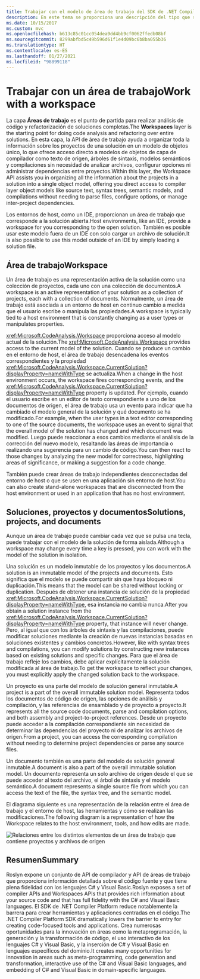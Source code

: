 ```yaml
---
title: Trabajar con el modelo de área de trabajo del SDK de .NET Compiler Platform
description: En este tema se proporciona una descripción del tipo que se usa para consultar y manipular el área de trabajo y los proyectos del código.
ms.date: 10/15/2017
ms.custom: mvc
ms.openlocfilehash: b613c85c01cc054dea9dd4bb9cf0062ffedb08bf
ms.sourcegitcommit: 8299abfbd5c49b596d61f1e4d09bc6b8ba055b36
ms.translationtype: HT
ms.contentlocale: es-ES
ms.lasthandoff: 01/27/2021
ms.locfileid: "98899118"
---
```

# <a name="work-with-a-workspace"></a><span data-ttu-id="543c7-103">Trabajar con un área de trabajo</span><span class="sxs-lookup"><span data-stu-id="543c7-103">Work with a workspace</span></span>

<span data-ttu-id="543c7-104">La capa **Áreas de trabajo** es el punto de partida para realizar análisis de código y refactorización de soluciones completas.</span><span class="sxs-lookup"><span data-stu-id="543c7-104">The **Workspaces** layer is the starting point for doing code analysis and refactoring over entire solutions.</span></span> <span data-ttu-id="543c7-105">En esta capa, la API de área de trabajo ayuda a organizar toda la información sobre los proyectos de una solución en un modelo de objetos único, lo que ofrece acceso directo a modelos de objetos de capa de compilador como texto de origen, árboles de sintaxis, modelos semánticos y compilaciones sin necesidad de analizar archivos, configurar opciones ni administrar dependencias entre proyectos.</span><span class="sxs-lookup"><span data-stu-id="543c7-105">Within this layer, the Workspace API assists you in organizing all the information about the projects in a solution into a single object model, offering you direct access to compiler layer object models like source text, syntax trees, semantic models, and compilations without needing to parse files, configure options, or manage inter-project dependencies.</span></span>

<span data-ttu-id="543c7-106">Los entornos de host, como un IDE, proporcionan un área de trabajo que corresponde a la solución abierta.</span><span class="sxs-lookup"><span data-stu-id="543c7-106">Host environments, like an IDE, provide a workspace for you corresponding to the open solution.</span></span> <span data-ttu-id="543c7-107">También es posible usar este modelo fuera de un IDE con solo cargar un archivo de solución.</span><span class="sxs-lookup"><span data-stu-id="543c7-107">It is also possible to use this model outside of an IDE by simply loading a solution file.</span></span>

## <a name="workspace"></a><span data-ttu-id="543c7-108">Área de trabajo</span><span class="sxs-lookup"><span data-stu-id="543c7-108">Workspace</span></span>

<span data-ttu-id="543c7-109">Un área de trabajo es una representación activa de la solución como una colección de proyectos, cada uno con una colección de documentos.</span><span class="sxs-lookup"><span data-stu-id="543c7-109">A workspace is an active representation of your solution as a collection of projects, each with a collection of documents.</span></span> <span data-ttu-id="543c7-110">Normalmente, un área de trabajo está asociada a un entorno de host en continuo cambio a medida que el usuario escribe o manipula las propiedades.</span><span class="sxs-lookup"><span data-stu-id="543c7-110">A workspace is typically tied to a host environment that is constantly changing as a user types or manipulates properties.</span></span>

<span data-ttu-id="543c7-111"><xref:Microsoft.CodeAnalysis.Workspace> proporciona acceso al modelo actual de la solución.</span><span class="sxs-lookup"><span data-stu-id="543c7-111">The <xref:Microsoft.CodeAnalysis.Workspace> provides access to the current model of the solution.</span></span> <span data-ttu-id="543c7-112">Cuando se produce un cambio en el entorno de host, el área de trabajo desencadena los eventos correspondientes y la propiedad <xref:Microsoft.CodeAnalysis.Workspace.CurrentSolution?displayProperty=nameWithType> se actualiza.</span><span class="sxs-lookup"><span data-stu-id="543c7-112">When a change in the host environment occurs, the workspace fires corresponding events, and the <xref:Microsoft.CodeAnalysis.Workspace.CurrentSolution?displayProperty=nameWithType> property is updated.</span></span> <span data-ttu-id="543c7-113">Por ejemplo, cuando el usuario escribe en un editor de texto correspondiente a uno de los documentos de origen, el área de trabajo usa un evento para indicar que ha cambiado el modelo general de la solución y qué documento se ha modificado.</span><span class="sxs-lookup"><span data-stu-id="543c7-113">For example, when the user types in a text editor corresponding to one of the source documents, the workspace uses an event to signal that the overall model of the solution has changed and which document was modified.</span></span> <span data-ttu-id="543c7-114">Luego puede reaccionar a esos cambios mediante el análisis de la corrección del nuevo modelo, resaltando las áreas de importancia o realizando una sugerencia para un cambio de código.</span><span class="sxs-lookup"><span data-stu-id="543c7-114">You can then react to those changes by analyzing the new model for correctness, highlighting areas of significance, or making a suggestion for a code change.</span></span>

<span data-ttu-id="543c7-115">También puede crear áreas de trabajo independientes desconectadas del entorno de host o que se usen en una aplicación sin entorno de host.</span><span class="sxs-lookup"><span data-stu-id="543c7-115">You can also create stand-alone workspaces that are disconnected from the host environment or used in an application that has no host environment.</span></span>

## <a name="solutions-projects-and-documents"></a><span data-ttu-id="543c7-116">Soluciones, proyectos y documentos</span><span class="sxs-lookup"><span data-stu-id="543c7-116">Solutions, projects, and documents</span></span>

<span data-ttu-id="543c7-117">Aunque un área de trabajo puede cambiar cada vez que se pulsa una tecla, puede trabajar con el modelo de la solución de forma aislada.</span><span class="sxs-lookup"><span data-stu-id="543c7-117">Although a workspace may change every time a key is pressed, you can work with the model of the solution in isolation.</span></span>

<span data-ttu-id="543c7-118">Una solución es un modelo inmutable de los proyectos y los documentos.</span><span class="sxs-lookup"><span data-stu-id="543c7-118">A solution is an immutable model of the projects and documents.</span></span> <span data-ttu-id="543c7-119">Esto significa que el modelo se puede compartir sin que haya bloqueo ni duplicación.</span><span class="sxs-lookup"><span data-stu-id="543c7-119">This means that the model can be shared without locking or duplication.</span></span> <span data-ttu-id="543c7-120">Después de obtener una instancia de solución de la propiedad <xref:Microsoft.CodeAnalysis.Workspace.CurrentSolution?displayProperty=nameWithType>, esa instancia no cambia nunca.</span><span class="sxs-lookup"><span data-stu-id="543c7-120">After you obtain a solution instance from the <xref:Microsoft.CodeAnalysis.Workspace.CurrentSolution?displayProperty=nameWithType> property, that instance will never change.</span></span> <span data-ttu-id="543c7-121">Pero, al igual que con los árboles de sintaxis y las compilaciones, puede modificar soluciones mediante la creación de nuevas instancias basadas en soluciones existentes y cambios concretos.</span><span class="sxs-lookup"><span data-stu-id="543c7-121">However, like with syntax trees and compilations, you can modify solutions by constructing new instances based on existing solutions and specific changes.</span></span> <span data-ttu-id="543c7-122">Para que el área de trabajo refleje los cambios, debe aplicar explícitamente la solución modificada al área de trabajo.</span><span class="sxs-lookup"><span data-stu-id="543c7-122">To get the workspace to reflect your changes, you must explicitly apply the changed solution back to the workspace.</span></span>

<span data-ttu-id="543c7-123">Un proyecto es una parte del modelo de solución general inmutable.</span><span class="sxs-lookup"><span data-stu-id="543c7-123">A project is a part of the overall immutable solution model.</span></span> <span data-ttu-id="543c7-124">Representa todos los documentos de código de origen, las opciones de análisis y compilación, y las referencias de ensamblado y de proyecto a proyecto.</span><span class="sxs-lookup"><span data-stu-id="543c7-124">It represents all the source code documents, parse and compilation options, and both assembly and project-to-project references.</span></span> <span data-ttu-id="543c7-125">Desde un proyecto puede acceder a la compilación correspondiente sin necesidad de determinar las dependencias del proyecto ni de analizar los archivos de origen.</span><span class="sxs-lookup"><span data-stu-id="543c7-125">From a project, you can access the corresponding compilation without needing to determine project dependencies or parse any source files.</span></span>

<span data-ttu-id="543c7-126">Un documento también es una parte del modelo de solución general inmutable.</span><span class="sxs-lookup"><span data-stu-id="543c7-126">A document is also a part of the overall immutable solution model.</span></span> <span data-ttu-id="543c7-127">Un documento representa un solo archivo de origen desde el que se puede acceder al texto del archivo, el árbol de sintaxis y el modelo semántico.</span><span class="sxs-lookup"><span data-stu-id="543c7-127">A document represents a single source file from which you can access the text of the file, the syntax tree, and the semantic model.</span></span>

<span data-ttu-id="543c7-128">El diagrama siguiente es una representación de la relación entre el área de trabajo y el entorno de host, las herramientas y cómo se realizan las modificaciones.</span><span class="sxs-lookup"><span data-stu-id="543c7-128">The following diagram is a representation of how the Workspace relates to the host environment, tools, and how edits are made.</span></span>

![Relaciones entre los distintos elementos de un área de trabajo que contiene proyectos y archivos de origen](media/work-with-workspace/workspace-obj-relations.png)

## <a name="summary"></a><span data-ttu-id="543c7-130">Resumen</span><span class="sxs-lookup"><span data-stu-id="543c7-130">Summary</span></span>

<span data-ttu-id="543c7-131">Roslyn expone un conjunto de API de compilador y API de áreas de trabajo que proporciona información detallada sobre el código fuente y que tiene plena fidelidad con los lenguajes C# y Visual Basic.</span><span class="sxs-lookup"><span data-stu-id="543c7-131">Roslyn exposes a set of compiler APIs and Workspaces APIs that provides rich information about your source code and that has full fidelity with the C# and Visual Basic languages.</span></span>  <span data-ttu-id="543c7-132">El SDK de .NET Compiler Platform reduce notablemente la barrera para crear herramientas y aplicaciones centradas en el código.</span><span class="sxs-lookup"><span data-stu-id="543c7-132">The .NET Compiler Platform SDK dramatically lowers the barrier to entry for creating code-focused tools and applications.</span></span> <span data-ttu-id="543c7-133">Crea numerosas oportunidades para la innovación en áreas como la metaprogramación, la generación y la transformación de código, el uso interactivo de los lenguajes C# y Visual Basic, y la inserción de C# y Visual Basic en lenguajes específicos del dominio.</span><span class="sxs-lookup"><span data-stu-id="543c7-133">It creates many opportunities for innovation in areas such as meta-programming, code generation and transformation, interactive use of the C# and Visual Basic languages, and embedding of C# and Visual Basic in domain-specific languages.</span></span>  

